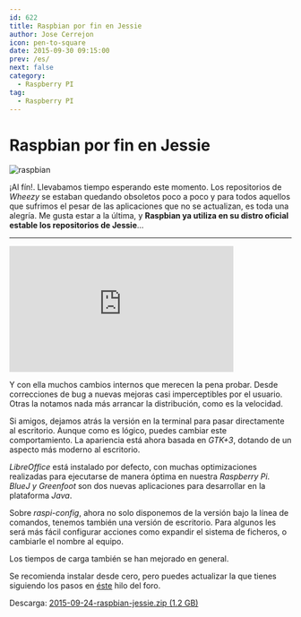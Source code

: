 ```yaml
---
id: 622
title: Raspbian por fin en Jessie
author: Jose Cerrejon
icon: pen-to-square
date: 2015-09-30 09:15:00
prev: /es/
next: false
category:
  - Raspberry PI
tag:
  - Raspberry PI
---
```


# Raspbian por fin en Jessie

![raspbian](/images/raspbian.jpg)

¡Al fín!. Llevabamos tiempo esperando este momento. Los repositorios de *Wheezy* se estaban quedando obsoletos poco a poco y para todos aquellos que sufrimos el pesar de las aplicaciones que no se actualizan, es toda una alegría. Me gusta estar a la última, y **Raspbian ya utiliza en su distro oficial estable los repositorios de Jessie**...

- - -
<iframe width="400" height="225" src="https://www.youtube.com/embed/vlrN8_JQ5kc?rel=0&amp;showinfo=0" frameborder="0" allowfullscreen></iframe>

Y con ella muchos cambios internos que merecen la pena probar. Desde correcciones de bug a nuevas mejoras casi imperceptibles por el usuario. Otras la notamos nada más arrancar la distribución, como es la velocidad.

Si amigos, dejamos atrás la versión en la terminal para pasar directamente al escritorio. Aunque como es lógico, puedes cambiar este comportamiento. La apariencia está ahora basada en *GTK+3*, dotando de un aspecto más moderno al escritorio.

*LibreOffice* está instalado por defecto, con muchas optimizaciones realizadas para ejecutarse de manera óptima en nuestra *Raspberry Pi*. *BlueJ y Greenfoot* son dos nuevas aplicaciones para desarrollar en la plataforma *Java*.

Sobre *raspi-config*, ahora no solo disponemos de la versión bajo la línea de comandos, tenemos también una versión de escritorio. Para algunos les será más fácil configurar acciones como expandir el sistema de ficheros, o cambiarle el nombre al equipo.

Los tiempos de carga también se han mejorado en general.

Se recomienda instalar desde cero, pero puedes actualizar la que tienes siguiendo los pasos en [éste](https://www.raspberrypi.org/forums/viewtopic.php?f=66&t=121880) hilo del foro.

Descarga: [2015-09-24-raspbian-jessie.zip (1.2 GB)](https://www.raspberrypi.org/downloads/)

